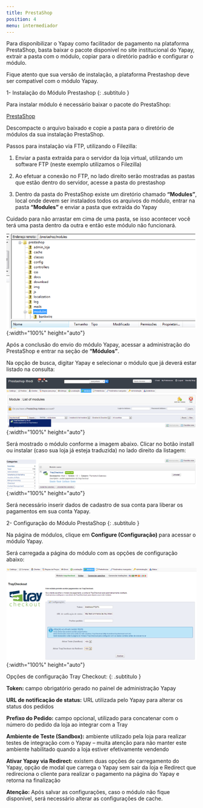 ```yaml
---
title: PrestaShop
position: 4
menu: intermediador
---
```


Para disponibilizar o Yapay como facilitador de pagamento na plataforma PrestaShop, basta baixar o pacote disponível no site institucional do Yapay, extrair a pasta com o módulo, copiar para o diretório padrão e configurar o módulo.

Fique atento que sua versão de instalação, a plataforma Prestashop deve ser compatível com o módulo Yapay.

1- Instalação do Módulo Prestashop
{: .subtitulo }

Para instalar módulo é necessário baixar o pacote do PrestaShop:

<a href="#" class="btn  btn-default btn-wide btn-call-to-action btnMagento"><i class="fa fa-arrow-circle-down" aria-hidden="true"></i>PrestaShop</a>

Descompacte o arquivo baixado e copie a pasta para o diretório de módulos da sua instalação PrestaShop.

Passos para instalação via FTP, utilizando o Filezilla:

1. Enviar a pasta extraída para o servidor da loja virtual, utilizando um software FTP (neste exemplo utilizamos o Filezilla)

2. Ao efetuar a conexão no FTP, no lado direito serão mostradas as pastas que estão dentro do servidor, acesse a pasta do prestashop

3. Dentro da pasta do PrestaShop existe um diretório chamado **“Modules”**, local onde devem ser instalados todos os arquivos do módulo, entrar na pasta **“Modules”** e enviar a pasta que extraída do Yapay

Cuidado para não arrastar em cima de uma pasta, se isso acontecer você terá uma pasta dentro da outra e então este módulo não funcionará.

![PrestaShop, instalação](/images/intermediador/conteudo/install_prestashop_1.png "PrestaShop, instalação"){:width="100%" height="auto"}

Após a conclusão do envio do módulo Yapay, acessar a administração do PrestaShop e entrar na seção de **“Módulos”**.

Na opção de busca, digitar Yapay e selecionar o módulo que já deverá estar listado na consulta:

![PrestaShop, instalação](/images/intermediador/conteudo/install_prestashop_2.png "PrestaShop, instalação"){:width="100%" height="auto"}

Será mostrado o módulo conforme a imagem abaixo. Clicar no botão install ou instalar (caso sua loja já esteja traduzida) no lado direito da listagem:

![PrestaShop, instalação](/images/intermediador/conteudo/install_prestashop_3.png "PrestaShop, instalação"){:width="100%" height="auto"}

Será necessário inserir dados de cadastro de sua conta para liberar os pagamentos em sua conta Yapay.

2- Configuração do Módulo PrestaShop
{: .subtitulo }

Na página de módulos, clique em **Configure (Configuração)** para acessar o módulo Yapay.

Será carregada a página do módulo com as opções de configuração abaixo:

![PrestaShop, instalação](/images/intermediador/conteudo/install_prestashop_4.png "PrestaShop, instalação"){:width="100%" height="auto"}


Opções de configuração Tray Checkout:
{: .subtitulo }

**Token:** campo obrigatório gerado no painel de administração Yapay

**URL de notificação de status:** URL utilizada pelo Yapay para alterar os status dos pedidos

**Prefixo do Pedido:** campo opcional, utilizado para concatenar com o número do pedido da loja ao integrar com a Tray

**Ambiente de Teste (Sandbox):** ambiente utilizado pela loja para realizar testes de integração com o Yapay – muita atenção para não manter este ambiente habilitado quando a loja estiver efetivamente vendendo

**Ativar Yapay via Redirect:** existem duas opções de carregamento do Yapay, opção de modal que carrega o Yapay sem sair da loja e Redirect que redireciona o cliente para realizar o pagamento na página do Yapay e retorna na finalização

**Atenção:** Após salvar as configurações, caso o módulo não fique disponível, será necessário alterar as configurações de cache.

